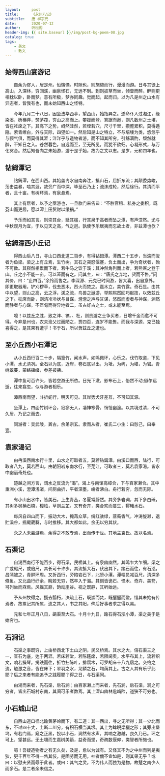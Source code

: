 ```yaml
---
layout:     post
title:      《永州八记》
subtitle:   唐 柳宗元
date:       2020-07-12
author:     听松阁
header-img: {{ site.baseurl }}/img/post-bg-poem-08.jpg
catalog: true
tags:
    - 美文
    - 散文
---
```


## 始得西山宴游记


　　自余为僇人，居是州。恒惴慄。时隙也，则施施而行，漫漫而游。日与其徒上高山，入深林，穷回溪，幽泉怪石，无远不到。到则披草而坐，倾壶而醉。醉则更相枕以卧，卧而梦。意有所极，梦亦同趣。觉而起，起而归。以为凡是州之山水有异态者，皆我有也，而未始知西山之怪特。


　　今年九月二十八日，因坐法华西亭，望西山，始指异之。遂命仆人过湘江，缘染溪，斫榛莽，焚茅茷，穷山之高而上。攀援而登，箕踞而遨，则凡数州之土壤，皆在衽席之下。其高下之势，岈然洼然，若垤若穴，尺寸千里，攒蹙累积，莫得遁隐。萦青缭白，外与天际，四望如一。然后知是山之特立，不与培塿为类，悠悠乎与颢气俱，而莫得其涯；洋洋乎与造物者游，而不知其所穷。引觞满酌，颓然就醉，不知日之入。苍然暮色，自远而至，至无所见，而犹不欲归。心凝形式，与万化冥合。然后知吾向之未始游，游于是乎始，故为之文以志。是岁，元和四年也。


## 钻鉧潭记

　　钻鉧潭，在西山西。其始盖冉水自南奔注，抵山石，屈折东流；其颠委势峻，荡击益暴，啮其涯，故旁广而中深，毕至石乃止；流沫成轮，然后徐行。其清而平者，且十亩。有树环焉，有泉悬焉。


　　其上有居者，以予之亟游也，一旦款门来告曰：“不胜官租、私券之委积，既芟山而更居，愿以潭上田贸财以缓祸。”


　　予乐而如其言。则崇其台，延其槛，行其泉于高者而坠之潭，有声潀然。尤与中秋观月为宜，于以见天之高，气之迥。孰使予乐居夷而忘故土者，非兹潭也欤？


## 钻鉧潭西小丘记

　　得西山后八日，寻山口西北道二百步，有得钻鉧潭。潭西二十五步，当湍而浚者为鱼梁。梁之上有丘焉，生竹树。其石之突怒偃蹇，负土而出，争为奇状者，殆不可数。其嵚然相累而下者，若牛马之饮于溪；其冲然角列而上者，若熊罴之登于山。丘之小不能一亩，可以笼而有之。问其主，曰：“唐氏之弃地，货而不售。”问其价，曰：“止四百。”余怜而售之。李深源、元克已时同游，皆大喜，出自意外。即更取器用，铲刈秽草，伐去恶木，烈火而焚之。嘉木立，美竹露。奇石显。由其中以望，则山之高，云之浮，溪之流，鸟兽之遨游，举熙熙然回巧献技，以效兹丘之下。枕席而卧，则清冷冷状与目谋，瀯瀯之声与耳谋，悠然而虚者与神谋，渊然而静者与心谋。不匝旬而得异地者二，虽古好古之士，或未能至焉。


　　噫！以兹丘之胜，致之沣、镐、、杜，则贵游之士争买者，日增千金而愈不可得。今弃是州也，农夫渔父过而陋之，贾四百，连岁不能售。而我与深源、克已独喜得之，是其果有遭乎！书于石，所以贺兹丘之遭也。


## 至小丘西小石潭记

　　从小丘西行百二十步，隔篁竹，闻水声，如鸣佩环，心乐之。伐竹取道，下见小潭，水尤清冽。全石以为底，近岸，卷石底以出，为坻，为屿，为嵁，为岩。青树翠蔓，蒙络摇缀，参差披拂。


　　潭中鱼可百许头，皆若空游无所依。日光下澈，影布石上，佁然不动;俶尔远逝，往来翕忽，似与游者相乐。

　　潭西南而望，斗折蛇行，明灭可见。其岸势犬牙差互，不可知其源。

　　坐潭上，四面竹树环合，寂寥无人，凄神寒骨，悄怆幽邃。以其境过清，不可久居，乃记之而去。

　　同游者：吴武陵，龚古，余弟宗玄。隶而从者，崔氏二小生：曰恕己，曰奉壹。

## 袁家渴记

　　由冉溪西南水行十里，山水之可取者五，莫若钻鉧潭。由溪口而西，陆行，可取者八九，莫若西山。由朝阳岩东南水行，至芜江，可取者三，莫若袁家渴。皆永中幽丽奇处也。


　　楚越之间方言，谓水之反流为“渴”。渴上与南馆高嶂合，下与百家濑合。其中重洲小溪，澄潭浅渚，间厕曲折，平者深墨，峻者沸白。舟行若穷，忽而无际。

 



　　有小山出水中，皆美石，上生青丛，冬夏常蔚然。其旁多岩词，其下多白砾，其树多枫柟石楠，樟柚，草则兰芷。又有奇卉，类合欢而蔓生，轇轕水石。

 



　　每风自四山而下，振动大木，掩苒众草，纷红骇绿，蓊葧香气，冲涛旋濑，退贮溪谷，摇飃葳蕤，与时推移。其大都如此，余无以穷其状。


　　永之人未尝游焉，余得之不敢专焉，出而传于世。其地主袁氏。故以名焉。

## 石渠记

　　自渴西南行不能百步，得石渠，民桥其上。有泉幽幽然，其鸣乍大乍细。渠之广或咫尺，或倍尺，其长可十许步。其流抵大石，伏出其下。踰石而往，有石泓，昌蒲被之，青鲜环周。又折西行，旁陷岩石下，北堕小潭。潭幅员减百尺，清深多倏鱼。又北曲行纡余，睨若无穷，然卒入于渴。其侧皆诡石、怪木、奇卉、美箭，可列坐而庥焉。风摇其巅，韵动崖谷。视之既静，其听始远。


　　予从州牧得之。揽去翳朽，决疏土石，既崇而焚，既釃釃而盈。惜其未始有传焉者，故累记其所属，遗之其人，书之其阳，俾后好事者求之得以易。


　　元和七年正月八日，鷁渠至大石。十月十九日，踰石得石泓小潭，渠之美于是始穷也。

## 石涧记

　　石渠之事既穷，上由桥西北下土山之阴，民又桥焉。其水之大，倍石渠三之一，亘石为底，达于两涯。若床若堂，若陈筳席，若限阃奥。水平布其上，流若织文，响若操琴。揭跣而往，折竹扫陈叶，排腐木，可罗胡床十八九居之。交络之流，触激之音，皆在床下；翠羽之水，龙鳞之石，均荫其上。古之人其有乐乎此耶？后之来者有能追予之践履耶？得之日，与石渠同。


　　由渴而来者，先石渠，后石涧；由百家濑上而来者，先石涧，后石渠。涧之可穷者，皆出石城村东南，其间可乐者数焉。其上深山幽林逾峭险，道狭不可穷也。


## 小石城山记

　　自西山道口径北踰黄茅岭而下，有二道：其一西出，寻之无所得；其一少北而东，不过四十丈，土断二川分，有积石横当其垠。其上为睥睨梁欐之形；其旁出堡坞，有若门焉，窥之正黑，投以小石，洞然有水声，其响之激越，良久乃已。环之可上，望甚远。无土壤而生嘉树美箭，益奇而坚，奇疏数偃仰，类智者所施也。


　　噫！吾疑造物者之有无久矣，及是，愈以为诚有。又怪其不为之中州而列是夷狄，更千百年不得一售其伎，是固劳而无用，神者倘不宜如是，则其果无乎？或曰：以慰夫贤而辱于此者。或曰：其气之灵，不为伟人而独为是物，故楚之南少人而多石。是二者余未信之。
